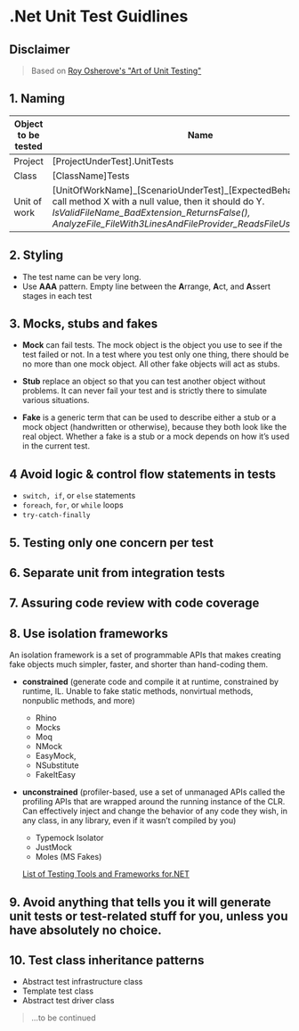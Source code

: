 # .Net Unit Test Guidlines

## Disclaimer
> Based on [ Roy Osherove's "Art of Unit Testing"](https://www.amazon.com/Art-Unit-Testing-examples/dp/1617290890)

## 1. Naming

Object to be tested | Name
------------ | -------------
Project | [ProjectUnderTest].UnitTests
Class | [ClassName]Tests
Unit of work | [UnitOfWorkName]\_[ScenarioUnderTest]\_[ExpectedBehavior] (When  I  call  method  X  with  a  null  value,  then  it should do Y. *IsValidFileName_BadExtension_ReturnsFalse(),  AnalyzeFile_FileWith3LinesAndFileProvider_ReadsFileUsingProvider()*)

## 2. Styling
* The test name can be very long.
* Use **AAA** pattern.  Empty line between the **A**rrange, **A**ct, and **A**ssert stages in each test

## 3. Mocks, stubs and fakes

- **Mock** can fail tests. The mock object is the object you use to see if the test failed or not. In a test where you test only one thing, there should be no more than one mock object. All other fake objects will act as stubs.
  
- **Stub** replace an object so that you can test another object without problems. It can never fail your test and is strictly there to simulate various situations. 

- **Fake** is a generic term that can be used to describe either a stub
or a mock object (handwritten or otherwise), because they both look like the
real object. Whether a fake is a stub or a mock depends on how it’s used in
the current test.

## 4  Avoid logic & control flow statements in tests
- `switch, if`, or `else` statements
- `foreach`, `for`, or `while` loops
- `try-catch-finally`

## 5. Testing only one concern per test

## 6. Separate unit from integration tests

## 7. Assuring code review with code coverage

## 8. Use isolation frameworks 
An isolation framework is a set of programmable APIs that makes creating fake objects much simpler, faster, and shorter than hand-coding them.

- **constrained** (generate code and compile it at runtime, constrained by runtime, IL. Unable  to  fake  static  methods,  nonvirtual methods, nonpublic methods, and more)
  - Rhino 
  - Mocks
  - Moq
  - NMock
  - EasyMock,
  - NSubstitute
  - FakeItEasy
- **unconstrained** (profiler-based, use a set of
unmanaged APIs called the profiling APIs that are wrapped around the running instance of the CLR. Can effectively inject and change the behavior of any code they wish, in any class, in any library, even if it wasn’t compiled by you)
    - Typemock Isolator
    - JustMock
    - Moles (MS Fakes)

    [List of Testing Tools and Frameworks for.NET](https://github.com/dariusz-wozniak/List-of-Testing-Tools-and-Frameworks-for-.NET "Заголовок ссылки")


## 9. Avoid anything that tells you it will generate unit tests or test-related stuff for you, unless you have absolutely no choice.


## 10. Test class inheritance patterns
- Abstract test infrastructure class
- Template test class
- Abstract test driver class

>...to be continued
